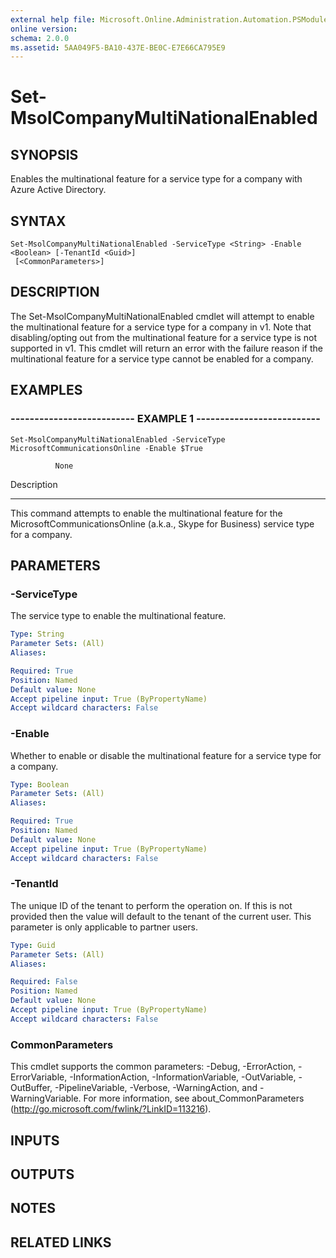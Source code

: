 ```yaml
---
external help file: Microsoft.Online.Administration.Automation.PSModule.dll-Help.xml
online version: 
schema: 2.0.0
ms.assetid: 5AA049F5-BA10-437E-BE0C-E7E66CA795E9
---
```


# Set-MsolCompanyMultiNationalEnabled

## SYNOPSIS
Enables the multinational feature for a service type for a company with Azure Active Directory.

## SYNTAX

```
Set-MsolCompanyMultiNationalEnabled -ServiceType <String> -Enable <Boolean> [-TenantId <Guid>]
 [<CommonParameters>]
```

## DESCRIPTION
The Set-MsolCompanyMultiNationalEnabled cmdlet will attempt to enable the multinational feature for a service type for a company in v1.
Note that disabling/opting out from the multinational feature for a service type is not supported in v1.
      This cmdlet will return an error with the failure reason if the multinational feature for a service type cannot be enabled for a company.

## EXAMPLES

### -------------------------- EXAMPLE 1 --------------------------
```
Set-MsolCompanyMultiNationalEnabled -ServiceType MicrosoftCommunicationsOnline -Enable $True

          None
```

Description

-----------

This command attempts to enable the multinational feature for the MicrosoftCommunicationsOnline (a.k.a., Skype for Business) service type for a company.

## PARAMETERS

### -ServiceType
The service type to enable the multinational feature.

```yaml
Type: String
Parameter Sets: (All)
Aliases: 

Required: True
Position: Named
Default value: None
Accept pipeline input: True (ByPropertyName)
Accept wildcard characters: False
```

### -Enable
Whether to enable or disable the multinational feature for a service type for a company.

```yaml
Type: Boolean
Parameter Sets: (All)
Aliases: 

Required: True
Position: Named
Default value: None
Accept pipeline input: True (ByPropertyName)
Accept wildcard characters: False
```

### -TenantId
The unique ID of the tenant to perform the operation on.
If this is not provided then the value will default to the tenant of the current user.
This parameter is only applicable to partner users.

```yaml
Type: Guid
Parameter Sets: (All)
Aliases: 

Required: False
Position: Named
Default value: None
Accept pipeline input: True (ByPropertyName)
Accept wildcard characters: False
```

### CommonParameters
This cmdlet supports the common parameters: -Debug, -ErrorAction, -ErrorVariable, -InformationAction, -InformationVariable, -OutVariable, -OutBuffer, -PipelineVariable, -Verbose, -WarningAction, and -WarningVariable. For more information, see about_CommonParameters (http://go.microsoft.com/fwlink/?LinkID=113216).

## INPUTS

## OUTPUTS

## NOTES

## RELATED LINKS

